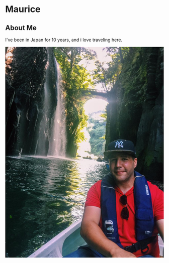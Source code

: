 # Maurice

## About Me

I've been in Japan for 10 years, and i love traveling here.

![ME](mewaterfall.JPG)

